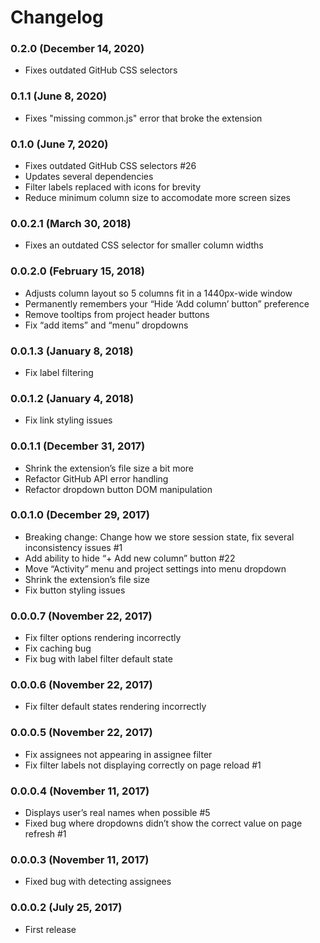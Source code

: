 # Changelog

### 0.2.0 (December 14, 2020)

* Fixes outdated GitHub CSS selectors

### 0.1.1 (June 8, 2020)

* Fixes "missing common.js" error that broke the extension

### 0.1.0 (June 7, 2020)

* Fixes outdated GitHub CSS selectors #26
* Updates several dependencies
* Filter labels replaced with icons for brevity
* Reduce minimum column size to accomodate more screen sizes

### 0.0.2.1 (March 30, 2018)

* Fixes an outdated CSS selector for smaller column widths

### 0.0.2.0 (February 15, 2018)

* Adjusts column layout so 5 columns fit in a 1440px-wide window
* Permanently remembers your “Hide ‘Add column’ button” preference
* Remove tooltips from project header buttons
* Fix “add items” and “menu” dropdowns

### 0.0.1.3 (January 8, 2018)

* Fix label filtering

### 0.0.1.2 (January 4, 2018)

* Fix link styling issues

### 0.0.1.1 (December 31, 2017)

* Shrink the extension’s file size a bit more
* Refactor GitHub API error handling
* Refactor dropdown button DOM manipulation

### 0.0.1.0 (December 29, 2017)

* Breaking change: Change how we store session state, fix several inconsistency issues #1
* Add ability to hide “+ Add new column” button #22
* Move “Activity” menu and project settings into menu dropdown
* Shrink the extension’s file size
* Fix button styling issues

### 0.0.0.7 (November 22, 2017)

* Fix filter options rendering incorrectly
* Fix caching bug
* Fix bug with label filter default state

### 0.0.0.6 (November 22, 2017)

* Fix filter default states rendering incorrectly

### 0.0.0.5 (November 22, 2017)

* Fix assignees not appearing in assignee filter
* Fix filter labels not displaying correctly on page reload #1

### 0.0.0.4 (November 11, 2017)

* Displays user’s real names when possible #5
* Fixed bug where dropdowns didn’t show the correct value on page refresh #1

### 0.0.0.3 (November 11, 2017)

* Fixed bug with detecting assignees

### 0.0.0.2 (July 25, 2017)

* First release

